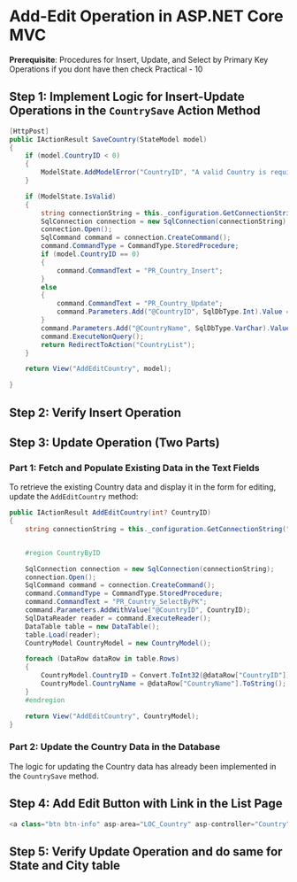 # Add-Edit Operation in ASP.NET Core MVC

**Prerequisite**: Procedures for Insert, Update, and Select by Primary Key Operations if you dont have then check Practical - 10


## Step 1: Implement Logic for Insert-Update Operations in the `CountrySave` Action Method

```csharp
[HttpPost]
public IActionResult SaveCountry(StateModel model)
{
    if (model.CountryID < 0)
    {
        ModelState.AddModelError("CountryID", "A valid Country is required.");
    }

    if (ModelState.IsValid)
    {
        string connectionString = this._configuration.GetConnectionString("ConnectionString");
        SqlConnection connection = new SqlConnection(connectionString);
        connection.Open();
        SqlCommand command = connection.CreateCommand();
        command.CommandType = CommandType.StoredProcedure;
        if (model.CountryID == 0)
        {
            command.CommandText = "PR_Country_Insert";
        }
        else
        {
            command.CommandText = "PR_Country_Update";
            command.Parameters.Add("@CountryID", SqlDbType.Int).Value = model.CountryID;
        }
        command.Parameters.Add("@CountryName", SqlDbType.VarChar).Value = model.CountryName;
        command.ExecuteNonQuery();
        return RedirectToAction("CountryList");
    }

    return View("AddEditCountry", model);

}

```

## Step 2: Verify Insert Operation

## Step 3: Update Operation (Two Parts)

### Part 1: Fetch and Populate Existing Data in the Text Fields

To retrieve the existing Country data and display it in the form for editing, update the `AddEditCountry` method:

```csharp
public IActionResult AddEditCountry(int? CountryID)
{
    string connectionString = this._configuration.GetConnectionString("ConnectionString");


    #region CountryByID

    SqlConnection connection = new SqlConnection(connectionString);
    connection.Open();
    SqlCommand command = connection.CreateCommand();
    command.CommandType = CommandType.StoredProcedure;
    command.CommandText = "PR_Country_SelectByPK";
    command.Parameters.AddWithValue("@CountryID", CountryID);
    SqlDataReader reader = command.ExecuteReader();
    DataTable table = new DataTable();
    table.Load(reader);
    CountryModel CountryModel = new CountryModel();

    foreach (DataRow dataRow in table.Rows)
    {
        CountryModel.CountryID = Convert.ToInt32(@dataRow["CountryID"]);
        CountryModel.CountryName = @dataRow["CountryName"].ToString();
    }
    #endregion

    return View("AddEditCountry", CountryModel);
}
```

### Part 2: Update the Country Data in the Database

The logic for updating the Country data has already been implemented in the `CountrySave` method.

## Step 4: Add Edit Button with Link in the List Page

```csharp
<a class="btn btn-info" asp-area="LOC_Country" asp-controller="Country" asp-action="AddEditCountry">Add Country</a>
```

## Step 5: Verify Update Operation and do same for State and City table
